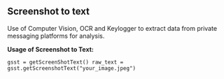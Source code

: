 ## **Screenshot to text**

Use of Computer Vision, OCR and Keylogger to extract data from private messaging platforms for analysis.


**Usage of Screenshot to Text:**

`gsst = getScreenShotText()
raw_text = gsst.getScreenshotText("your_image.jpeg")`


